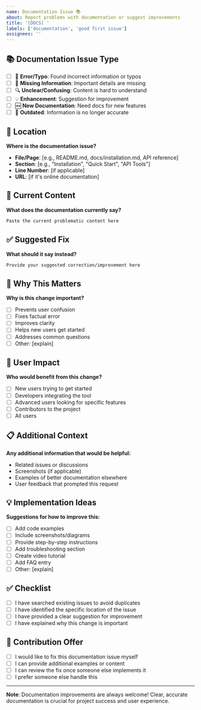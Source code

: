 ```yaml
---
name: Documentation Issue 📚
about: Report problems with documentation or suggest improvements
title: '[DOCS] '
labels: ['documentation', 'good first issue']
assignees: ''
---
```


## 📚 Documentation Issue Type
- [ ] 🐛 **Error/Typo**: Found incorrect information or typos
- [ ] 📝 **Missing Information**: Important details are missing
- [ ] 🔍 **Unclear/Confusing**: Content is hard to understand
- [ ] 💡 **Enhancement**: Suggestion for improvement
- [ ] 🆕 **New Documentation**: Need docs for new features
- [ ] 🔄 **Outdated**: Information is no longer accurate

## 📍 Location
**Where is the documentation issue?**
- **File/Page**: [e.g., README.md, docs/installation.md, API reference]
- **Section**: [e.g., "Installation", "Quick Start", "API Tools"]
- **Line Number**: [if applicable]
- **URL**: [if it's online documentation]

## 🐛 Current Content
**What does the documentation currently say?**
```markdown
Paste the current problematic content here
```

## ✅ Suggested Fix
**What should it say instead?**
```markdown
Provide your suggested correction/improvement here
```

## 🤔 Why This Matters
**Why is this change important?**
- [ ] Prevents user confusion
- [ ] Fixes factual error
- [ ] Improves clarity
- [ ] Helps new users get started
- [ ] Addresses common questions
- [ ] Other: [explain]

## 👥 User Impact
**Who would benefit from this change?**
- [ ] New users trying to get started
- [ ] Developers integrating the tool
- [ ] Advanced users looking for specific features
- [ ] Contributors to the project
- [ ] All users

## 📋 Additional Context
**Any additional information that would be helpful:**
- Related issues or discussions
- Screenshots (if applicable)
- Examples of better documentation elsewhere
- User feedback that prompted this request

## 💡 Implementation Ideas
**Suggestions for how to improve this:**
- [ ] Add code examples
- [ ] Include screenshots/diagrams
- [ ] Provide step-by-step instructions
- [ ] Add troubleshooting section
- [ ] Create video tutorial
- [ ] Add FAQ entry
- [ ] Other: [explain]

## ✅ Checklist
- [ ] I have searched existing issues to avoid duplicates
- [ ] I have identified the specific location of the issue
- [ ] I have provided a clear suggestion for improvement
- [ ] I have explained why this change is important

## 🤝 Contribution Offer
- [ ] I would like to fix this documentation issue myself
- [ ] I can provide additional examples or content
- [ ] I can review the fix once someone else implements it
- [ ] I prefer someone else handle this

---

**Note**: Documentation improvements are always welcome! Clear, accurate documentation is crucial for project success and user experience.
